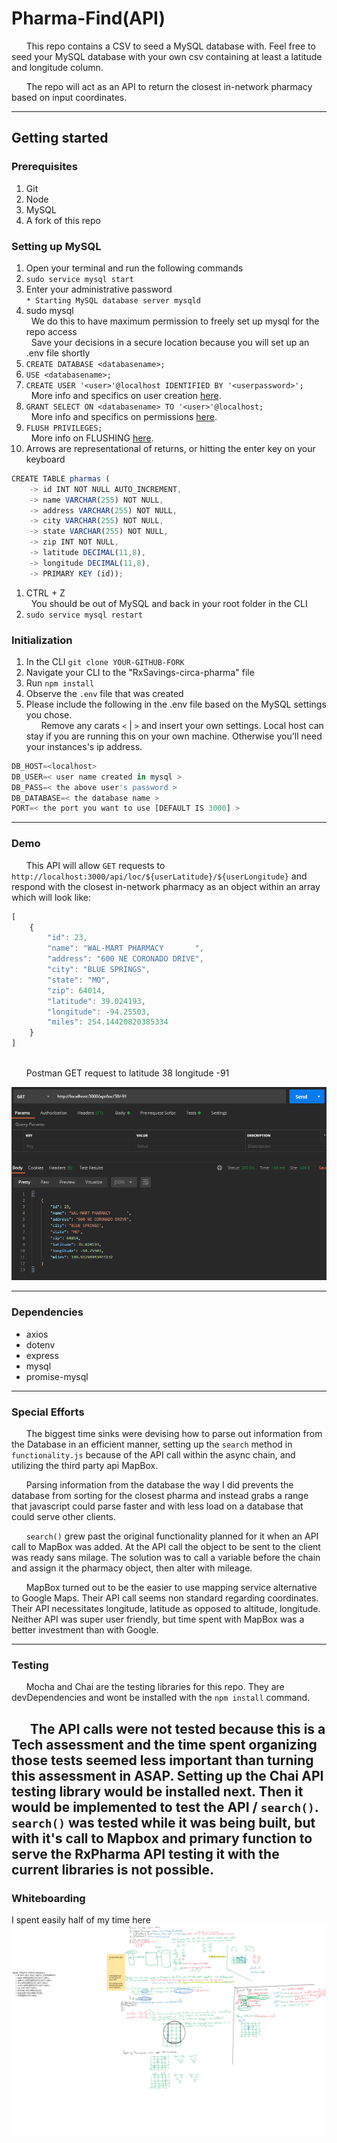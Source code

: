 # Pharma-Find(API)

&nbsp;&nbsp;&nbsp;&nbsp;&nbsp;&nbsp;This repo contains a CSV to seed a MySQL database with. Feel free to seed your MySQL database with your own csv containing at least a latitude and longitude column.

&nbsp;&nbsp;&nbsp;&nbsp;&nbsp;&nbsp;The repo will act as an API to return the closest in-network pharmacy based on input coordinates.


---

## Getting started

### Prerequisites

1. Git
1. Node
1. MySQL
1. A fork of this repo

### Setting up MySQL

1. Open your terminal and run the following commands
1. `sudo service mysql start`
1. Enter your administrative password<br/>
`* Starting MySQL database server mysqld`
1. sudo mysql<br/>
&nbsp;&nbsp;We do this to have maximum permission to freely set up mysql for the repo access<br/>
&nbsp;&nbsp;Save your decisions in a secure location because you will set up an .env file shortly
1. `CREATE DATABASE <databasename>;`
1. `USE <databasename>;`
1. `CREATE USER '<user>'@localhost IDENTIFIED BY '<userpassword>';`<br/>
&nbsp;&nbsp;More info and specifics on user creation [here](https://dev.mysql.com/doc/refman/8.0/en/create-user.html).
1. `GRANT SELECT ON <databasename> TO '<user>'@localhost;`<br/>
&nbsp;&nbsp;More info and specifics on permissions [here](https://dev.mysql.com/doc/refman/8.0/en/grant.html).
1. `FLUSH PRIVILEGES;`<br/>
&nbsp;&nbsp;More info on FLUSHING [here](https://www.interserver.net/tips/kb/mysql-flush-commands/#:~:text=mysql%3E%20FLUSH%20PRIVILEGES%3B,reloading%20or%20restarting%20mysql%20service.).
1. Arrows are representational of returns, or hitting the enter key on your keyboard<br/>
```js
CREATE TABLE pharmas (
    -> id INT NOT NULL AUTO_INCREMENT,
    -> name VARCHAR(255) NOT NULL,
    -> address VARCHAR(255) NOT NULL,
    -> city VARCHAR(255) NOT NULL,
    -> state VARCHAR(255) NOT NULL,
    -> zip INT NOT NULL,
    -> latitude DECIMAL(11,8),
    -> longitude DECIMAL(11,8),
    -> PRIMARY KEY (id));
```
1. CTRL + Z<br/>
&nbsp;&nbsp;You should be out of MySQL and back in your root folder in the CLI
1. `sudo service mysql restart`


### Initialization

1. In the CLI `git clone YOUR-GITHUB-FORK`
1. Navigate your CLI to the "RxSavings-circa-pharma" file
1. Run `npm install`
1. Observe the `.env` file that was created
1. Please include the following in the .env file based on the MySQL settings you chose.<br/>
&nbsp;&nbsp;&nbsp;&nbsp;&nbsp;&nbsp;Remove any carats `<` | `>` and insert your own settings. Local host can stay if you are running this on your own machine. Otherwise you'll need your instances's ip address.<br/>
```js
DB_HOST=<localhost>
DB_USER=< user name created in mysql >
DB_PASS=< the above user's password >
DB_DATABASE=< the database name >
PORT=< the port you want to use [DEFAULT IS 3000] >
```

---

### Demo
&nbsp;&nbsp;&nbsp;&nbsp;&nbsp;&nbsp;This API will allow `GET` requests to `http://localhost:3000/api/loc/${userLatitude}/${userLongitude}` and respond with the closest in-network pharmacy as an object within an array which will look like:

```js
[
    {
        "id": 23,
        "name": "WAL-MART PHARMACY       ",
        "address": "600 NE CORONADO DRIVE",
        "city": "BLUE SPRINGS",
        "state": "MO",
        "zip": 64014,
        "latitude": 39.024193,
        "longitude": -94.25503,
        "miles": 254.14420820385334
    }
]
```
<br/>
&nbsp;&nbsp;&nbsp;&nbsp;&nbsp;&nbsp;Postman GET request to latitude 38 longitude -91

![postman_test](pictures/withinRange.png/)

---

### Dependencies
* axios
* dotenv
* express
* mysql
* promise-mysql

---

### Special Efforts

&nbsp;&nbsp;&nbsp;&nbsp;&nbsp;&nbsp;The biggest time sinks were devising how to parse out information from the Database in an efficient manner, setting up the `search` method in `functionality.js` because of the API call within the async chain, and utilizing the third party api MapBox. <br/>

&nbsp;&nbsp;&nbsp;&nbsp;&nbsp;&nbsp;Parsing information from the database the way I did prevents the database from sorting for the closest pharma and instead grabs a range that javascript could parse faster and with less load on a database that could serve other clients. <br/>

&nbsp;&nbsp;&nbsp;&nbsp;&nbsp;&nbsp;`search()` grew past the original functionality planned for it when an API call to MapBox was added. At the API call the object to be sent to the client was ready sans milage. The solution was to call a variable before the chain and assign it the pharmacy object, then alter with mileage. <br/>

&nbsp;&nbsp;&nbsp;&nbsp;&nbsp;&nbsp;MapBox turned out to be the easier to use mapping service alternative to Google Maps. Their API call seems non standard regarding coordinates. Their API necessitates longitude, latitude as opposed to altitude, longitude. Neither API was super user friendly, but time spent with MapBox was a better investment than with Google.

---

### Testing

&nbsp;&nbsp;&nbsp;&nbsp;&nbsp;&nbsp;Mocha and Chai are the testing libraries for this repo. They are devDependencies and wont be installed with the `npm install` command.<br/>

&nbsp;&nbsp;&nbsp;&nbsp;&nbsp;&nbsp;The API calls were not tested because this is a Tech assessment and the time spent organizing those tests seemed less important than turning this assessment in ASAP. Setting up the Chai API testing library would be installed next. Then it would be implemented to test the API / `search()`. `search()` was tested while it was being built, but with it's call to Mapbox and primary function to serve the RxPharma API testing it with the current libraries is not possible.
---
### Whiteboarding

I spent easily half of my time here
![whiteboard](pictures/whiteboard.png/)

